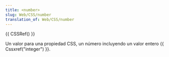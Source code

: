 ```yaml
---
title: <number>
slug: Web/CSS/number
translation_of: Web/CSS/number
---
```

<p>{{ CSSRef() }}</p>

<p>Un valor para una propiedad CSS, un número incluyendo un valor entero {{ Cssxref("integer") }}.</p>
